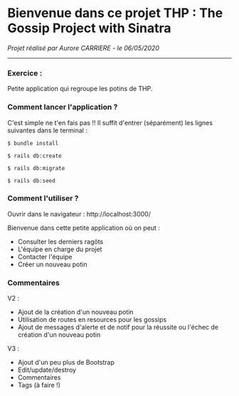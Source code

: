 # Bienvenue dans ce projet THP : The Gossip Project with Sinatra

*Projet réalisé par Aurore CARRIERE - le 06/05/2020*

***********************

### Exercice :

Petite application qui regroupe les potins de THP.


### Comment lancer l'application ?

C'est simple ne t'en fais pas !!
Il suffit d'entrer (séparément) les lignes suivantes dans le terminal :

```
$ bundle install

$ rails db:create

$ rails db:migrate

$ rails db:seed
```

### Comment l'utiliser ?

Ouvrir dans le navigateur : http://localhost:3000/

Bienvenue dans cette petite application où on peut :
* Consulter les derniers ragôts
* L'équipe en charge du projet
* Contacter l'équipe
* Créer un nouveau potin

### Commentaires

V2 :
- Ajout de la création d'un nouveau potin
- Utilisation de routes en resources pour les gossips
- Ajout de messages d'alerte et de notif pour la réussite ou l'échec de création d'un nouveau potin

V3 :
- Ajout d'un peu plus de Bootstrap
- Edit/update/destroy
- Commentaires
- Tags (à faire !)